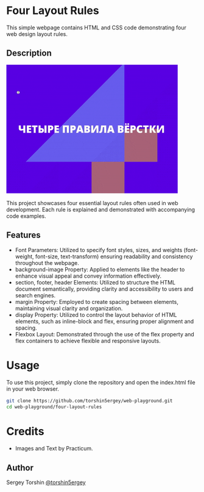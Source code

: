 # Four Layout Rules

This simple webpage contains HTML and CSS code demonstrating four web design layout rules.

## Description

![web page demo](./assets/demo.gif)

This project showcases four essential layout rules often used in web development. Each rule is explained and demonstrated with accompanying code examples.

## Features

- Font Parameters: Utilized to specify font styles, sizes, and weights (font-weight, font-size, text-transform) ensuring readability and consistency throughout the webpage.
- background-image Property: Applied to elements like the header to enhance visual appeal and convey information effectively.
- section, footer, header Elements: Utilized to structure the HTML document semantically, providing clarity and accessibility to users and search engines.
- margin Property: Employed to create spacing between elements, maintaining visual clarity and organization.
- display Property: Utilized to control the layout behavior of HTML elements, such as inline-block and flex, ensuring proper alignment and spacing.
- Flexbox Layout: Demonstrated through the use of the flex property and flex containers to achieve flexible and responsive layouts.

# Usage
To use this project, simply clone the repository and open the index.html file in your web browser.

```bash
git clone https://github.com/torshin5ergey/web-playground.git
cd web-playground/four-layout-rules
```

# Credits
- Images and Text by Practicum.

## Author

Sergey Torshin [@torshin5ergey](https://github.com/torshin5ergey)